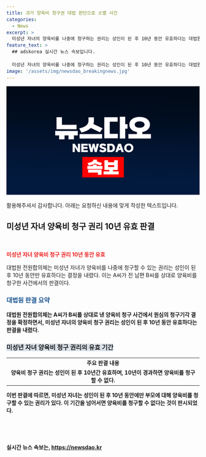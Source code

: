 ```yaml
---
title: 과거 양육비 청구권 대법 판단으로 소멸 사건
categories:
  - News
excerpt: >
  미성년 자녀의 양육비를 나중에 청구하는 권리는 성인이 된 후 10년 동안 유효하다는 대법원 판결 나왔다. 전 남편을 상대로 양육비를 청구한 사건에서 원심의 기각 결정이 확정되었다.
feature_text: >
  ## adskorea 실시간 뉴스 속보입니다.

  미성년 자녀의 양육비를 나중에 청구하는 권리는 성인이 된 후 10년 동안 유효하다는 대법원 판결 나왔다. 전 남편을 상대로 양육비를 청구한 사건에서 원심의 기각 결정이 확정되었다.
image: '/assets/img/newsdao_breakingnews.jpg'
---
```


<p><img src="/assets/img/newsdao_breakingnews.jpg" alt="adskorea 속보" /></p>

<p>활용해주셔서 감사합니다. 아래는 요청하신 내용에 맞게 작성한 텍스트입니다.</p>

<h2 data-ke-size="size26">미성년 자녀 양육비 청구 권리 10년 유효 판결</h2>

<p data-ke-size="size16">&nbsp;</p>

<p><b><span style="color: #ee2323;">미성년 자녀 양육비 청구 권리 10년 동안 유효</span></b></p>

<p data-ke-size="size16">대법원 전원합의체는 미성년 자녀가 양육비를 나중에 청구할 수 있는 권리는 성인이 된 후 10년 동안만 유효하다는 결정을 내렸다. 이는 A씨가 전 남편 B씨를 상대로 양육비를 청구한 사건에서의 판결이다.</p>

<h3><b><span style="color: #1a5490;">대법원 판결 요약</span><b></h3>

<p data-ke-size="size16">대법원 전원합의체는 A씨가 B씨를 상대로 낸 양육비 청구 사건에서 원심의 청구기각 결정을 확정하면서, 미성년 자녀의 양육비 청구 권리는 성인이 된 후 10년 동안 유효하다는 판결을 내렸다.</p>

<h3><b><span style="background-color: #21538527;">미성년 자녀 양육비 청구 권리의 유효 기간</span></b></h3>

<table>
<tbody>
<tr>
<td style="text-align: center; height: 17px;"><b>주요 판결 내용</b></td>
</tr>
<tr>
<td style="text-align: center; height: 17px;">양육비 청구 권리는 성인이 된 후 10년간 유효하며, 10년이 경과하면 양육비를 청구할 수 없다.</td>
</tr>
</tbody>
</table>

<p data-ke-size="size16">이번 판결에 따르면, 미성년 자녀는 성인이 된 후 10년 동안에만 부모에 대해 양육비를 청구할 수 있는 권리가 있다. 이 기간을 넘어서면 양육비를 청구할 수 없다는 것이 판시되었다.</p>

<p data-ke-size="size16">&nbsp;</p>

<p data-ke-size="size16">&nbsp;</p>
실시간 뉴스 속보는, <a href="https://newsdao.kr" rel="dofollow">https://newsdao.kr</a>


